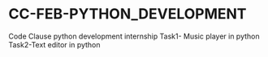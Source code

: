# CC-FEB-PYTHON_DEVELOPMENT
Code Clause python development internship 
Task1- Music player in python
Task2-Text editor in python
